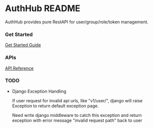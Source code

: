 # AuthHub README

  AuthHub provides pure RestAPI for user/group/role/token management.

### Get Started

[Get Started Guide](docs/get-started.md)

### APIs

[API Reference](docs/authhub-api.md)


### TODO

  * Django Exception Handling

    If user request for invalid api urls, like "v1/user/", django will raise Exception to return default exception page.  

    Need write django middleware to catch this exception and return exception with error message "invalid request path" back to user

